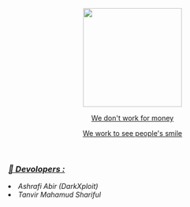 <div align = "center">
  <center><a href="#">
    <img width="200" heigth="200" src="https://github.com/darkhunter141/Dark-Hunter-141/blob/main/FB_IMG_1617543943494.jpg?raw=true">
<p>We don't work for money </p>
<p>We work to see people's smile</p></center>
<br>
</div>
<h3><b><i>🤠 Devolopers :</i></b></h3>
<li>  <i><a herf="">Ashrafi Abir (DarkXploit)</a></i></li>
<li>  <i><a herf="">Tanvir Mahamud Shariful</a></i></li>


